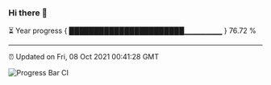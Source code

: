 ### Hi there 👋

⏳ Year progress { ███████████████████████▁▁▁▁▁▁▁ } 76.72 %

---

⏰ Updated on Fri, 08 Oct 2021 00:41:28 GMT

![Progress Bar CI](https://github.com/liununu/liununu/workflows/Progress%20Bar%20CI/badge.svg)
